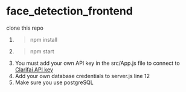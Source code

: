 
# face_detection_frontend
clone this repo
1. >npm install
2. >npm start
3. You must add your own API key in the src/App.js file to connect to [Clarifai API key](https://www.clarifai.com/)
4. Add your own database credentials to server.js line 12
5. Make sure you use postgreSQL
